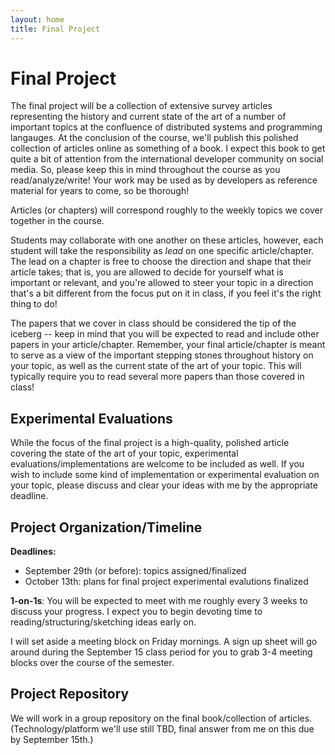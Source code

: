 ```yaml
---
layout: home
title: Final Project
---
```


# Final Project

The final project will be a collection of extensive survey articles representing
the history and current state of the art of a number of important topics at the
confluence of distributed systems and programming langauges. At the conclusion
of the course, we'll publish this polished collection of articles online as
something of a book. I expect this book to get quite a bit of attention from the
international developer community on social media. So, please keep this in mind
throughout the course as you read/analyze/write! Your work may be used as by
developers as reference material for years to come, so be thorough!

Articles (or chapters) will correspond roughly to the weekly topics we cover
together in the course.

Students may collaborate with one another on these articles, however, each
student will take the responsibility as _lead_ on one specific article/chapter.
The lead on a chapter is free to choose the direction and shape that their
article takes; that is, you are allowed to decide for yourself what is important
or relevant, and you're allowed to steer your topic in a direction that's a bit
different from the focus put on it in class, if you feel it's the right thing to
do!

The papers that we cover in class should be considered the tip of the iceberg --
keep in mind that you will be expected to read and include other papers in your
article/chapter. Remember, your final article/chapter is meant to serve as a
view of the important stepping stones throughout history on your topic, as well
as the current state of the art of your topic. This will typically require you
to read several more papers than those covered in class!


## Experimental Evaluations

While the focus of the final project is a high-quality, polished article
covering the state of the art of your topic, experimental
evaluations/implementations are welcome to be included as well. If you wish to
include some kind of implementation or experimental evaluation on your topic,
please discuss and clear your ideas with me by the appropriate deadline.


## Project Organization/Timeline

**Deadlines:**

- September 29th (or before): topics assigned/finalized
- October 13th: plans for final project experimental evalutions finalized

**1-on-1s**: You will be expected to meet with me roughly every 3 weeks to
discuss your progress. I expect you to begin devoting time to
reading/structuring/sketching ideas early on.

I will set aside a meeting block on Friday mornings. A sign up sheet will go
around during the September 15 class period for you to grab 3-4 meeting blocks
over the course of the semester.


## Project Repository

We will work in a group repository on the final book/collection of articles.
(Technology/platform we'll use still TBD, final answer from me on this due by
September 15th.)





